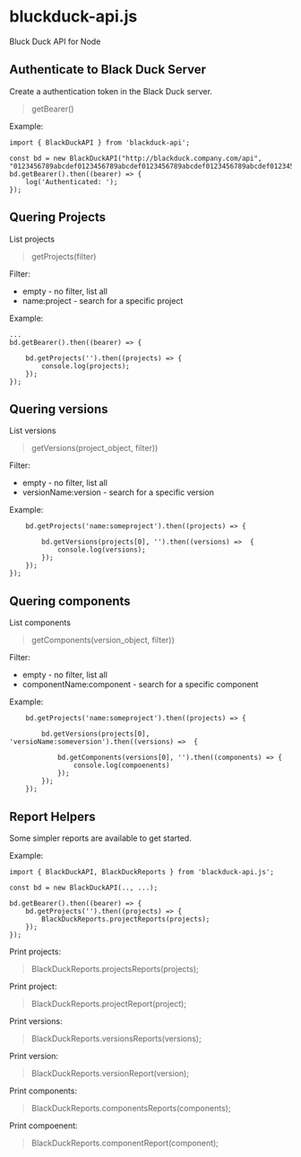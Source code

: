 # bluckduck-api.js
Bluck Duck API for Node

## Authenticate to Black Duck Server

Create a authentication token in the Black Duck server.

> getBearer()

Example:

```
import { BlackDuckAPI } from 'blackduck-api';

const bd = new BlackDuckAPI("http://blackduck.company.com/api", "0123456789abcdef0123456789abcdef0123456789abcdef0123456789abcdef0123456789abcdef0123456789abcdef==");
bd.getBearer().then((bearer) => {
    log('Authenticated: ');
});
```
## Quering Projects
List projects
> getProjects(filter)

Filter:
* empty - no filter, list all
* name:project - search for a specific project 

Example:

```
...
bd.getBearer().then((bearer) => {

    bd.getProjects('').then((projects) => {
        console.log(projects);
    });
});
```

## Quering versions
List versions
> getVersions(project_object, filter))

Filter:
* empty - no filter, list all
* versionName:version - search for a specific version 

Example:

```
    bd.getProjects('name:someproject').then((projects) => {

        bd.getVersions(projects[0], '').then((versions) =>  {
            console.log(versions);
        });
    });
});
```

## Quering components
List components
> getComponents(version_object, filter))

Filter:
* empty - no filter, list all
* componentName:component - search for a specific component 

Example:

```
    bd.getProjects('name:someproject').then((projects) => {

        bd.getVersions(projects[0], 'versioName:someversion').then((versions) =>  {

            bd.getComponents(versions[0], '').then((components) => {
                console.log(compoenents)
            });
        });
    });
```

## Report Helpers

Some simpler reports are available to get started.

Example:
```
import { BlackDuckAPI, BlackDuckReports } from 'blackduck-api.js';

const bd = new BlackDuckAPI(.., ...);

bd.getBearer().then((bearer) => {
    bd.getProjects('').then((projects) => {
        BlackDuckReports.projectReports(projects);
    });
});
```

Print projects:
> BlackDuckReports.projectsReports(projects);

Print project:
> BlackDuckReports.projectReport(project);

Print versions:
> BlackDuckReports.versionsReports(versions);

Print version:
> BlackDuckReports.versionReport(version);

Print components:
> BlackDuckReports.componentsReports(components);

Print compoenent:
> BlackDuckReports.componentReport(component);
